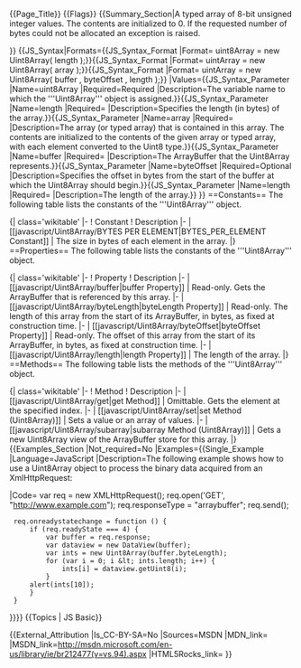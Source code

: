{{Page_Title}}
{{Flags}}
{{Summary_Section|A typed array of 8-bit unsigned integer values. The contents are initialized to 0. If the requested number of bytes could not be allocated an exception is raised.

}}
{{JS_Syntax|Formats={{JS_Syntax_Format
|Format= uint8Array = new Uint8Array( length );}}{{JS_Syntax_Format
|Format= uintArray = new Uint8Array( array );}}{{JS_Syntax_Format
|Format= uintArray = new Uint8Array( buffer , byteOffset , length );}}
|Values={{JS_Syntax_Parameter
|Name=uint8Array
|Required=Required
|Description=The variable name to which the '''Uint8Array''' object is assigned.}}{{JS_Syntax_Parameter
|Name=length
|Required=
|Description=Specifies the length (in bytes) of the array.}}{{JS_Syntax_Parameter
|Name=array
|Required=
|Description=The array (or typed array) that is contained in this array. The contents are initialized to the contents of the given array or typed array, with each element converted to the Uint8 type.}}{{JS_Syntax_Parameter
|Name=buffer
|Required=
|Description=The ArrayBuffer that the Uint8Array represents.}}{{JS_Syntax_Parameter
|Name=byteOffset
|Required=Optional
|Description=Specifies the offset in bytes from the start of the buffer at which the Uint8Array should begin.}}{{JS_Syntax_Parameter
|Name=length
|Required=
|Description=The length of the array.}}
}}
==Constants==
The following table lists the constants of the '''Uint8Array''' object.

{| class='wikitable'
|-
! Constant
! Description
|-
| [[javascript/Uint8Array/BYTES PER ELEMENT|BYTES_PER_ELEMENT Constant]]
| The size in bytes of each element in the array.
|}
==Properties==
The following table lists the constants of the '''Uint8Array''' object.

{| class='wikitable'
|-
! Property
! Description
|-
| [[javascript/Uint8Array/buffer|buffer Property]]
| Read-only. Gets the ArrayBuffer that is referenced by this array.
|-
| [[javascript/Uint8Array/byteLength|byteLength Property]]
| Read-only. The length of this array from the start of its ArrayBuffer, in bytes, as fixed at construction time.
|-
| [[javascript/Uint8Array/byteOffset|byteOffset Property]]
| Read-only. The offset of this array from the start of its ArrayBuffer, in bytes, as fixed at construction time.
|-
| [[javascript/Uint8Array/length|length Property]]
| The length of the array.
|}
==Methods==
The following table lists the methods of the '''Uint8Array''' object.

{| class='wikitable'
|-
! Method
! Description
|-
| [[javascript/Uint8Array/get|get Method]]
| Omittable. Gets the element at the specified index.
|-
| [[javascript/Uint8Array/set|set Method (Uint8Array)]]
| Sets a value or an array of values.
|-
| [[javascript/Uint8Array/subarray|subarray Method (Uint8Array)]]
| Gets a new Uint8Array view of the ArrayBuffer store for this array.
|}
{{Examples_Section
|Not_required=No
|Examples={{Single_Example
|Language=JavaScript
|Description=The following example shows how to use a Uint8Array object to process the binary data acquired from an XmlHttpRequest:

|Code= var req = new XMLHttpRequest();
     req.open('GET', "http://www.example.com");
     req.responseType = "arraybuffer";
     req.send();
 
     req.onreadystatechange = function () {
         if (req.readyState === 4) {
             var buffer = req.response;
             var dataview = new DataView(buffer);
             var ints = new Uint8Array(buffer.byteLength);
             for (var i = 0; i &lt; ints.length; i++) {
                 ints[i] = dataview.getUint8(i);
             }
         alert(ints[10]);
         }
     }
}}}}
{{Topics | JS Basic}}

{{External_Attribution
|Is_CC-BY-SA=No
|Sources=MSDN
|MDN_link=
|MSDN_link=http://msdn.microsoft.com/en-us/library/ie/br212477(v=vs.94).aspx
|HTML5Rocks_link=
}}